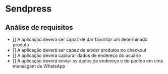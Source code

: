 # Sendpress

## Análise de requisitos

- [] A aplicação deverá ser capaz de dar favoritar um determinado produto
- [] A aplicação deverá ser capaz de enviar produtos no checkout
- [] A aplicação deverá capturar dados de endereço do usuário
- [] A aplicação deverá enviar os dados de endereço e do pedido em uma mensagem de WhatsApp
